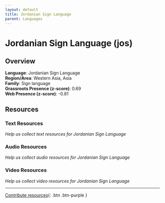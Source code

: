```yaml
---
layout: default
title: Jordanian Sign Language
parent: Languages
---
```


# Jordanian Sign Language (jos)

## Overview

**Language**: Jordanian Sign Language  
**Region/Area**: Western Asia, Asia  
**Family**: Sign language  
**Grassroots Presence (z-score)**: 0.69  
**Web Presence (z-score)**: -0.81  

## Resources

### Text Resources
*Help us collect text resources for Jordanian Sign Language*

### Audio Resources
*Help us collect audio resources for Jordanian Sign Language*

### Video Resources
*Help us collect video resources for Jordanian Sign Language*

---

[Contribute resources](https://forms.office.com/e/1SfLJx3u1r){: .btn .btn-purple }
